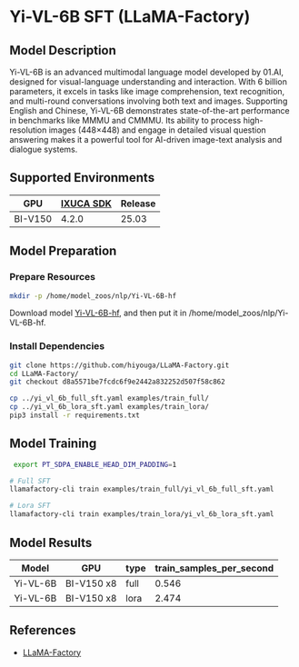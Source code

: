 # Yi-VL-6B SFT (LLaMA-Factory)

## Model Description

Yi-VL-6B is an advanced multimodal language model developed by 01.AI, designed for visual-language understanding and
interaction. With 6 billion parameters, it excels in tasks like image comprehension, text recognition, and multi-round
conversations involving both text and images. Supporting English and Chinese, Yi-VL-6B demonstrates state-of-the-art
performance in benchmarks like MMMU and CMMMU. Its ability to process high-resolution images (448×448) and engage in
detailed visual question answering makes it a powerful tool for AI-driven image-text analysis and dialogue systems.

## Supported Environments

| GPU    | [IXUCA SDK](https://gitee.com/deep-spark/deepspark#%E5%A4%A9%E6%95%B0%E6%99%BA%E7%AE%97%E8%BD%AF%E4%BB%B6%E6%A0%88-ixuca) | Release |
|--------|-----------|---------|
| BI-V150 | 4.2.0     |  25.03  |

## Model Preparation

### Prepare Resources

```sh
mkdir -p /home/model_zoos/nlp/Yi-VL-6B-hf
```

Download model [Yi-VL-6B-hf](https://huggingface.co/BUAADreamer/Yi-VL-6B-hf), and then put it in
/home/model_zoos/nlp/Yi-VL-6B-hf.

### Install Dependencies

```sh
git clone https://github.com/hiyouga/LLaMA-Factory.git
cd LLaMA-Factory/
git checkout d8a5571be7fcdc6f9e2442a832252d507f58c862

cp ../yi_vl_6b_full_sft.yaml examples/train_full/
cp ../yi_vl_6b_lora_sft.yaml examples/train_lora/
pip3 install -r requirements.txt
```

## Model Training

```sh
 export PT_SDPA_ENABLE_HEAD_DIM_PADDING=1

# Full SFT
llamafactory-cli train examples/train_full/yi_vl_6b_full_sft.yaml

# Lora SFT
llamafactory-cli train examples/train_lora/yi_vl_6b_lora_sft.yaml
```

## Model Results

| Model    | GPU        | type | train_samples_per_second |
|----------|------------|------|--------------------------|
| Yi-VL-6B | BI-V150 x8 | full | 0.546                    |
| Yi-VL-6B | BI-V150 x8 | lora | 2.474                    |

## References

- [LLaMA-Factory](https://github.com/hiyouga/LLaMA-Factory)

